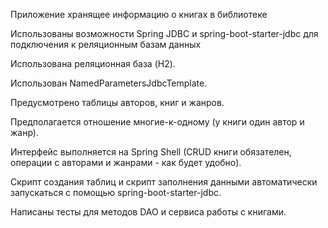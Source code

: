 Приложение хранящее информацию о книгах в библиотеке


Использованы возможности Spring JDBC и spring-boot-starter-jdbc для подключения к реляционным базам данных

Использована реляционная база (H2). 
 
Использован NamedParametersJdbcTemplate.

Предусмотрено таблицы авторов, книг и жанров.

Предполагается отношение многие-к-одному (у книги один автор и жанр). 

Интерфейс выполняется на Spring Shell (CRUD книги обязателен, операции с авторами и жанрами - как будет удобно).

Скрипт создания таблиц и скрипт заполнения данными автоматически запускаться с помощью spring-boot-starter-jdbc.

Написаны тесты для методов DAO и сервиса работы с книгами.
